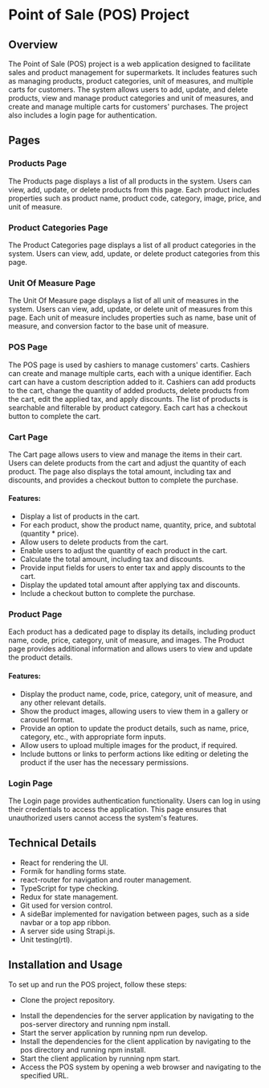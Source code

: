 # Point of Sale (POS) Project

## Overview
The Point of Sale (POS) project is a web application designed to facilitate sales and product management for supermarkets. It includes features such as managing products, product categories, unit of measures, and multiple carts for customers. The system allows users to add, update, and delete products, view and manage product categories and unit of measures, and create and manage multiple carts for customers' purchases. The project also includes a login page for authentication.

## Pages
### Products Page
The Products page displays a list of all products in the system. Users can view, add, update, or delete products from this page. Each product includes properties such as product name, product code, category, image, price, and unit of measure.

### Product Categories Page
The Product Categories page displays a list of all product categories in the system. Users can view, add, update, or delete product categories from this page.

### Unit Of Measure Page
The Unit Of Measure page displays a list of all unit of measures in the system. Users can view, add, update, or delete unit of measures from this page. Each unit of measure includes properties such as name, base unit of measure, and conversion factor to the base unit of measure.

### POS Page
The POS page is used by cashiers to manage customers' carts. Cashiers can create and manage multiple carts, each with a unique identifier. Each cart can have a custom description added to it. Cashiers can add products to the cart, change the quantity of added products, delete products from the cart, edit the applied tax, and apply discounts. The list of products is searchable and filterable by product category. Each cart has a checkout button to complete the cart.

### Cart Page
The Cart page allows users to view and manage the items in their cart. Users can delete products from the cart and adjust the quantity of each product. The page also displays the total amount, including tax and discounts, and provides a checkout button to complete the purchase.

#### Features:
- Display a list of products in the cart.
- For each product, show the product name, quantity, price, and subtotal (quantity * price).
- Allow users to delete products from the cart.
- Enable users to adjust the quantity of each product in the cart.
- Calculate the total amount, including tax and discounts.
- Provide input fields for users to enter tax and apply discounts to the cart.
- Display the updated total amount after applying tax and discounts.
- Include a checkout button to complete the purchase.

### Product Page
Each product has a dedicated page to display its details, including product name, code, price, category, unit of measure, and images. The Product page provides additional information and allows users to view and update the product details.

#### Features:
- Display the product name, code, price, category, unit of measure, and any other relevant details.
- Show the product images, allowing users to view them in a gallery or carousel format.
- Provide an option to update the product details, such as name, price, category, etc., with appropriate form inputs.
- Allow users to upload multiple images for the product, if required.
- Include buttons or links to perform actions like editing or deleting the product if the user has the necessary permissions.

### Login Page
The Login page provides authentication functionality. Users can log in using their credentials to access the application. This page ensures that unauthorized users cannot access the system's features.

## Technical Details
- React for rendering the UI.
- Formik for handling forms state.
- react-router for navigation and router management.
- TypeScript for type checking.
- Redux for state management.
- Git used for version control.
- A sideBar implemented for navigation between pages, such as a side navbar or a top app ribbon.
- A server side using Strapi.js.
- Unit testing(rtl).

## Installation and Usage
To set up and run the POS project, follow these steps:

+ Clone the project repository.
- Install the dependencies for the server application by navigating to the pos-server directory and running npm install.
- Start the server application by running npm run develop.
- Install the dependencies for the client application by navigating to the pos directory and running npm install.
- Start the client application by running npm start.
- Access the POS system by opening a web browser and navigating to the specified URL.

